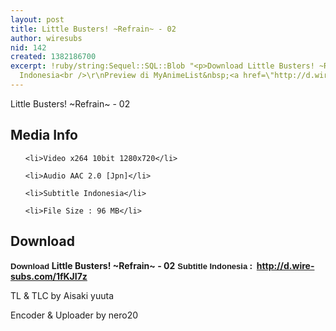 ```yaml
---
layout: post
title: Little Busters! ~Refrain~ - 02
author: wiresubs
nid: 142
created: 1382186700
excerpt: !ruby/string:Sequel::SQL::Blob "<p>Download Little Busters! ~Refrain~ Subtitle
  Indonesia<br />\r\nPreview di MyAnimeList&nbsp;<a href=\"http://d.wire-subs.com/17y5vXR\">http://d.wire-subs.com/17y5vXR</a></p>\r\n"
---
```

<p class="rtecenter">Little Busters! ~Refrain~ - 02</p>

<h2>Media Info</h2>

<ul>
	<li>Video x264 10bit 1280x720</li>
	<li>Audio AAC 2.0 [Jpn]</li>
	<li>Subtitle Indonesia</li>
	<li>File Size : 96 MB</li>
</ul>

<h2>Download</h2>

<p><strong><span style="background-color:rgb(255, 255, 255); font-family:sans-serif,arial,verdana,trebuchet ms; font-size:13px">Download&nbsp;</span>Little Busters! ~Refrain~ - 02</strong>&nbsp;<strong>​​<span style="background-color:rgb(255, 255, 255); font-family:sans-serif,arial,verdana,trebuchet ms; font-size:13px">Subtitle Indonesia</span><strong>&nbsp;:&nbsp; <a href="http://d.wire-subs.com/1fKJI7z">http://d.wire-subs.com/1fKJI7z</a></strong></strong></p>

<p>TL &amp; TLC by Aisaki yuuta<br />
<span style="font-family:inherit">Encoder &amp; Uploader by nero20</span></p>
